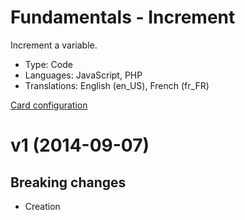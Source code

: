 # Fundamentals - Increment

Increment a variable.

* Type: Code
* Languages: JavaScript, PHP
* Translations: English (en_US), French (fr_FR)

[Card configuration](increment.md)

<a name="1"></a>
# v1 (2014-09-07)

## Breaking changes

- Creation